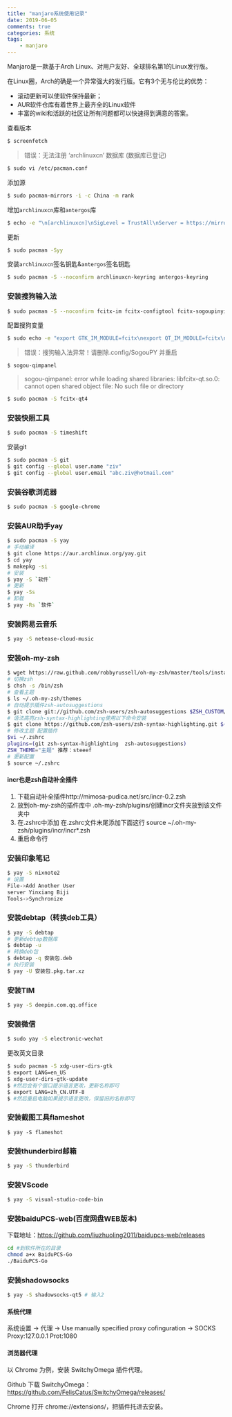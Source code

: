 ```yaml
---
title: "manjaro系统使用记录"
date: 2019-06-05
comments: true
categories: 系统
tags:
    - manjaro
---
```

Manjaro是一款基于Arch Linux、对用户友好、全球排名第1的Linux发行版。

在Linux圈，Arch的确是一个异常强大的发行版。它有3个无与伦比的优势：
* 滚动更新可以使软件保持最新；
* AUR软件仓库有着世界上最齐全的Linux软件
* 丰富的wiki和活跃的社区让所有问题都可以快速得到满意的答案。
 <!-- more -->


 查看版本
 ```bash
$ screenfetch
```
>错误：无法注册 ‘archlinuxcn’ 数据库 (数据库已登记)
 ```bash
$ sudo vi /etc/pacman.conf 
```

添加源
 ```bash
$ sudo pacman-mirrors -i -c China -m rank
```

增加`archlinuxcn`库和`antergos`库
 ```bash
$ echo -e "\n[archlinuxcn]\nSigLevel = TrustAll\nServer = https://mirrors.tuna.tsinghua.edu.cn/archlinuxcn/\$arch\n\n[antergos]\nSigLevel = TrustAll\nServer = https://mirrors.tuna.tsinghua.edu.cn/antergos/\$repo/\$arch\n"|sudo tee -a /etc/pacman.conf
```
更新
 ```bash
$ sudo pacman -Syy
```

安装`archlinuxcn`签名钥匙&`antergos`签名钥匙
 ```bash
$ sudo pacman -S --noconfirm archlinuxcn-keyring antergos-keyring
```

### 安装搜狗输入法
 ```bash
$ sudo pacman -S --noconfirm fcitx-im fcitx-configtool fcitx-sogoupinyin
```

配置搜狗变量
 ```bash
$ sudo echo -e "export GTK_IM_MODULE=fcitx\nexport QT_IM_MODULE=fcitx\nexport XMODIFIERS=@im=fcitx">>~/.xprofile
```

>  错误：搜狗输入法异常！请删除.config/SogouPY 并重启
 ```bash
$ sogou-qimpanel
```
> sogou-qimpanel: error while loading shared libraries: libfcitx-qt.so.0: cannot open shared object file: No such file or directory
 ```bash
$ sudo pacman -S fcitx-qt4
```
### 安装快照工具
 ```bash
$ sudo pacman -S timeshift
```

安装git
 ```bash
$ sudo pacman -S git
$ git config --global user.name "ziv" 
$ git config --global user.email "abc.ziv@hotmail.com"
```

### 安装谷歌浏览器
 ```bash
$ sudo pacman -S google-chrome 
```
### 安装AUR助手yay
 ```bash
 $ sudo pacman -S yay
# 手动编译
$ git clone https://aur.archlinux.org/yay.git
$ cd yay
$ makepkg -si
# 安装
$ yay -S `软件`
# 更新
$ yay -Ss
# 卸载
$ yay -Rs `软件`
```
### 安装网易云音乐
 ```bash
$ yay -S netease-cloud-music
```

### 安装oh-my-zsh
 ```bash
$ wget https://raw.github.com/robbyrussell/oh-my-zsh/master/tools/install.sh -O - | sh
# 切换zsh
$ chsh -s /bin/zsh
# 查看主题
$ ls ~/.oh-my-zsh/themes
# 自动提示插件zsh-autosuggestions
$ git clone git://github.com/zsh-users/zsh-autosuggestions $ZSH_CUSTOM/plugins/zsh-autosuggestions
# 语法高亮zsh-syntax-highlighting使用以下命令安装
$ git clone https://github.com/zsh-users/zsh-syntax-highlighting.git ${ZSH_CUSTOM:-~/.oh-my-zsh/custom}/plugins/zsh-syntax-highlighting
# 修改主题 配置插件
$vi ~/.zshrc
plugins=(git zsh-syntax-highlighting  zsh-autosuggestions)
ZSH_THEME="主题" 推荐：steeef
# 更新配置
$ source ~/.zshrc 
```
#### incr也是zsh自动补全插件

1. 下载自动补全插件http://mimosa-pudica.net/src/incr-0.2.zsh
2. 放到oh-my-zsh的插件库中
.oh-my-zsh/plugins/创建incr文件夹放到该文件夹中
3. 在.zshrc中添加
在.zshrc文件末尾添加下面这行
source ~/.oh-my-zsh/plugins/incr/incr*.zsh
4. 重启命令行

### 安装印象笔记
 ```bash
$ yay -S nixnote2
# 设置
File->Add Another User
server Yinxiang Biji
Tools->Synchronize
```

### 安装debtap（转换deb工具）
 ```bash
$ yay -S debtap
# 更新debtap数据库
$ debtap -u
# 转换deb包
$ debtap -q 安装包.deb
# 执行安装
$ yay -U 安装包.pkg.tar.xz
```

### 安装TIM
 ```bash
$ yay -S deepin.com.qq.office 
```

### 安装微信
 ```bash
$ sudo yay -S electronic-wechat
```

更改英文目录
 ```bash
$ sudo pacman -S xdg-user-dirs-gtk
$ export LANG=en_US
$ xdg-user-dirs-gtk-update
$ #然后会有个窗口提示语言更改，更新名称即可
$ export LANG=zh_CN.UTF-8
$ #然后重启电脑如果提示语言更改，保留旧的名称即可
```
### 安装截图工具flameshot
```
$ yay -S flameshot

```

### 安装thunderbird邮箱
 ```bash
$ yay -S thunderbird
```

### 安装VScode
 ```bash
$ yay -S visual-studio-code-bin
```

### 安装baiduPCS-web(百度网盘WEB版本)
下载地址：https://github.com/liuzhuoling2011/baidupcs-web/releases
 ```bash
cd #到软件所在的目录
chmod a+x BaiduPCS-Go
./BaiduPCS-Go
```

### 安装shadowsocks
```bash
$ yay -S shadowsocks-qt5 # 输入2
```
#### 系统代理
系统设置 ->  代理 -> Use manually specified proxy cofinguration -> SOCKS Proxy:127.0.0.1 Prot:1080
#### 浏览器代理
以 Chrome 为例，安装 SwitchyOmega 插件代理。

Github 下载 SwitchyOmega：https://github.com/FelisCatus/SwitchyOmega/releases/

Chrome 打开 chrome://extensions/，把插件托进去安装。